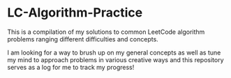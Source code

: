# LC-Algorithm-Practice
This is a compilation of my solutions to common LeetCode algorithm problems ranging different difficulties and concepts.

I am looking for a way to brush up on my general concepts as well as tune my mind to approach problems in various creative ways and this repository serves as a log for me to track my progress!
